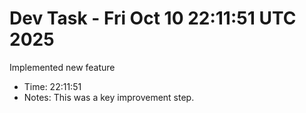# Dev Task - Fri Oct 10 22:11:51 UTC 2025
Implemented new feature
- Time: 22:11:51
- Notes: This was a key improvement step.

